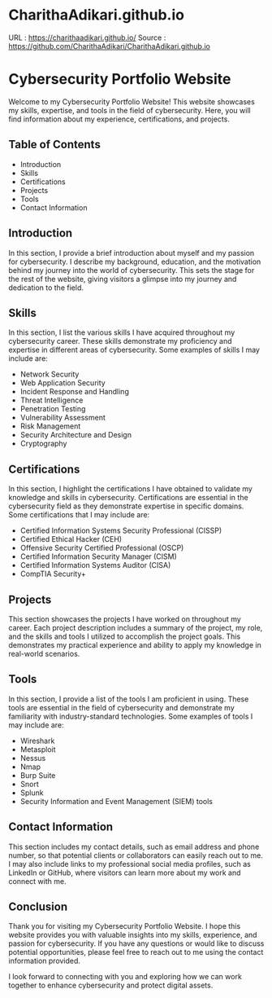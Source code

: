 # CharithaAdikari.github.io

URL : https://charithaadikari.github.io/
Source : https://github.com/CharithaAdikari/CharithaAdikari.github.io



# Cybersecurity Portfolio Website

Welcome to my Cybersecurity Portfolio Website! This website showcases my skills, expertise, and tools in the field of cybersecurity. Here, you will find information about my experience, certifications, and projects. 

## Table of Contents

- Introduction
- Skills
- Certifications
- Projects
- Tools
- Contact Information

## Introduction

In this section, I provide a brief introduction about myself and my passion for cybersecurity. I describe my background, education, and the motivation behind my journey into the world of cybersecurity. This sets the stage for the rest of the website, giving visitors a glimpse into my journey and dedication to the field.

## Skills

In this section, I list the various skills I have acquired throughout my cybersecurity career. These skills demonstrate my proficiency and expertise in different areas of cybersecurity. Some examples of skills I may include are:

- Network Security
- Web Application Security
- Incident Response and Handling
- Threat Intelligence
- Penetration Testing
- Vulnerability Assessment
- Risk Management
- Security Architecture and Design
- Cryptography

## Certifications

In this section, I highlight the certifications I have obtained to validate my knowledge and skills in cybersecurity. Certifications are essential in the cybersecurity field as they demonstrate expertise in specific domains. Some certifications that I may include are:

- Certified Information Systems Security Professional (CISSP)
- Certified Ethical Hacker (CEH)
- Offensive Security Certified Professional (OSCP)
- Certified Information Security Manager (CISM)
- Certified Information Systems Auditor (CISA)
- CompTIA Security+

## Projects

This section showcases the projects I have worked on throughout my career. Each project description includes a summary of the project, my role, and the skills and tools I utilized to accomplish the project goals. This demonstrates my practical experience and ability to apply my knowledge in real-world scenarios.

## Tools

In this section, I provide a list of the tools I am proficient in using. These tools are essential in the field of cybersecurity and demonstrate my familiarity with industry-standard technologies. Some examples of tools I may include are:

- Wireshark
- Metasploit
- Nessus
- Nmap
- Burp Suite
- Snort
- Splunk
- Security Information and Event Management (SIEM) tools

## Contact Information

This section includes my contact details, such as email address and phone number, so that potential clients or collaborators can easily reach out to me. I may also include links to my professional social media profiles, such as LinkedIn or GitHub, where visitors can learn more about my work and connect with me.

## Conclusion

Thank you for visiting my Cybersecurity Portfolio Website. I hope this website provides you with valuable insights into my skills, experience, and passion for cybersecurity. If you have any questions or would like to discuss potential opportunities, please feel free to reach out to me using the contact information provided.

I look forward to connecting with you and exploring how we can work together to enhance cybersecurity and protect digital assets.
